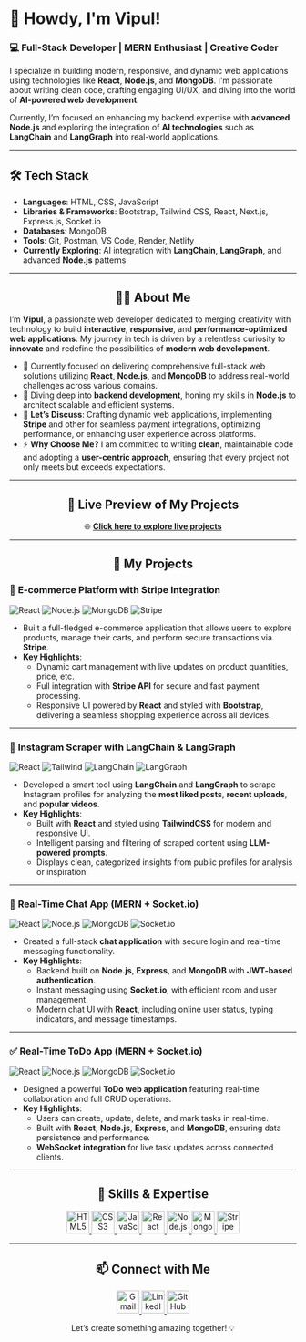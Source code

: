 # 👋 Howdy, I'm Vipul!

### 💻 Full-Stack Developer | MERN Enthusiast | Creative Coder

I specialize in building modern, responsive, and dynamic web applications using technologies like **React**, **Node.js**, and **MongoDB**. I'm passionate about writing clean code, crafting engaging UI/UX, and diving into the world of **AI-powered web development**.

Currently, I’m focused on enhancing my backend expertise with **advanced Node.js** and exploring the integration of **AI technologies** such as **LangChain** and **LangGraph** into real-world applications.

---

## 🛠️ Tech Stack
- **Languages**: HTML, CSS, JavaScript
- **Libraries & Frameworks**: Bootstrap, Tailwind CSS, React, Next.js, Express.js, Socket.io
- **Databases**: MongoDB
- **Tools**: Git, Postman, VS Code, Render, Netlify
- **Currently Exploring**: AI integration with **LangChain**, **LangGraph**, and advanced **Node.js** patterns


---
<h2 align="center">👨‍💻 About Me</h2>

<p>
  I’m <strong>Vipul</strong>, a passionate web developer dedicated to merging creativity with technology to build <strong>interactive</strong>, <strong>responsive</strong>, and <strong>performance-optimized web applications</strong>. My journey in tech is driven by a relentless curiosity to <strong>innovate</strong> and redefine the possibilities of <strong>modern web development</strong>.
</p>

<ul>
  <li>🔭 Currently focused on delivering comprehensive full-stack web solutions utilizing <strong>React</strong>, <strong>Node.js</strong>, and <strong>MongoDB</strong> to address real-world challenges across various domains.</li>
  <li>🌱 Diving deep into <strong>backend development</strong>, honing my skills in <strong>Node.js</strong> to architect scalable and efficient systems.</li>
  <li>💬 <strong>Let’s Discuss</strong>: Crafting dynamic web applications, implementing <strong>Stripe</strong> and other for seamless payment integrations, optimizing performance, or enhancing user experience across platforms.</li>
  <li>⚡ <strong>Why Choose Me?</strong> I am committed to writing <strong>clean</strong>, maintainable code and adopting a  <strong>user-centric approach</strong>, ensuring that every project not only meets but exceeds expectations.</li>
</ul>

---

<h2 align="center">🔗 Live Preview of My Projects</h2>

<p align="center">
  🌐 <a href="https://postf-front.onrender.com" target="_blank"><strong>Click here to explore live projects</strong></a>
</p>

---

<h2 align="center">🚀 My Projects</h2>

### 💼 **E-commerce Platform with Stripe Integration**
![React](https://img.shields.io/badge/Frontend-React-blue)
![Node.js](https://img.shields.io/badge/Backend-Node.js-green)
![MongoDB](https://img.shields.io/badge/Database-MongoDB-brightgreen)
![Stripe](https://img.shields.io/badge/Payments-Stripe-blueviolet)
- Built a full-fledged e-commerce application that allows users to explore products, manage their carts, and perform secure transactions via **Stripe**.
- **Key Highlights**:
  - Dynamic cart management with live updates on product quantities, price, etc.
  - Full integration with **Stripe API** for secure and fast payment processing.
  - Responsive UI powered by **React** and styled with **Bootstrap**, delivering a seamless shopping experience across all devices.

---

### 📸 **Instagram Scraper with LangChain & LangGraph**
![React](https://img.shields.io/badge/Frontend-React-blue)
![Tailwind](https://img.shields.io/badge/Styling-Tailwind_CSS-38b2ac)
![LangChain](https://img.shields.io/badge/AI-LangChain-yellow)
![LangGraph](https://img.shields.io/badge/AI-LLM_LangGraph-orange)
- Developed a smart tool using **LangChain** and **LangGraph** to scrape Instagram profiles for analyzing the **most liked posts**, **recent uploads**, and **popular videos**.
- **Key Highlights**:
  - Built with **React** and styled using **TailwindCSS** for modern and responsive UI.
  - Intelligent parsing and filtering of scraped content using **LLM-powered prompts**.
  - Displays clean, categorized insights from public profiles for analysis or inspiration.

---

### 💬 **Real-Time Chat App (MERN + Socket.io)**
![React](https://img.shields.io/badge/Frontend-React-blue)
![Node.js](https://img.shields.io/badge/Backend-Node.js-green)
![MongoDB](https://img.shields.io/badge/Database-MongoDB-brightgreen)
![Socket.io](https://img.shields.io/badge/Realtime-Socket.io-ff69b4)
- Created a full-stack **chat application** with secure login and real-time messaging functionality.
- **Key Highlights**:
  - Backend built on **Node.js**, **Express**, and **MongoDB** with **JWT-based authentication**.
  - Instant messaging using **Socket.io**, with efficient room and user management.
  - Modern chat UI with **React**, including online user status, typing indicators, and message timestamps.

---

### ✅ **Real-Time ToDo App (MERN + Socket.io)**
![React](https://img.shields.io/badge/Frontend-React-blue)
![Node.js](https://img.shields.io/badge/Backend-Node.js-green)
![MongoDB](https://img.shields.io/badge/Database-MongoDB-brightgreen)
![Socket.io](https://img.shields.io/badge/Realtime-Socket.io-ff69b4)
- Designed a powerful **ToDo web application** featuring real-time collaboration and full CRUD operations.
- **Key Highlights**:
  - Users can create, update, delete, and mark tasks in real-time.
  - Built with **React**, **Node.js**, **Express**, and **MongoDB**, ensuring data persistence and performance.
  - **WebSocket integration** for live task updates across connected clients.


---

<h2 align="center">💼 Skills & Expertise</h2>

<p align="center">
  <a href="https://developer.mozilla.org/en-US/docs/Web/HTML" target="_blank">
    <img src="https://img.icons8.com/color/48/000000/html-5.png" alt="HTML5" width="40" height="40"/>
  </a>
  <a href="https://developer.mozilla.org/en-US/docs/Web/CSS" target="_blank">
    <img src="https://img.icons8.com/color/48/000000/css3.png" alt="CSS3" width="40" height="40"/>
  </a>
  <a href="https://developer.mozilla.org/en-US/docs/Web/JavaScript" target="_blank">
    <img src="https://img.icons8.com/color/48/000000/javascript.png" alt="JavaScript" width="40" height="40"/>
  </a>
  <a href="https://reactjs.org/" target="_blank">
    <img src="https://img.icons8.com/plasticine/100/000000/react.png" alt="React" width="40" height="40"/>
  </a>
  <a href="https://nodejs.org" target="_blank">
    <img src="https://img.icons8.com/color/48/000000/nodejs.png" alt="Node.js" width="40" height="40"/>
  </a>
  <a href="https://www.mongodb.com/" target="_blank">
    <img src="https://img.icons8.com/color/48/000000/mongodb.png" alt="MongoDB" width="40" height="40"/>
  </a>
  <a href="https://stripe.com/" target="_blank">
    <img src="https://img.icons8.com/color/48/000000/stripe.png" alt="Stripe" width="40" height="40"/>
  </a>
</p>

---
<h2 align="center">📫 Connect with Me</h2>

<p align="center">
  <a href="mailto:vipulsangwan771@gmail.com" target="_blank">
    <img src="https://img.icons8.com/fluency/48/000000/gmail-new.png" alt="Gmail" width="40" height="40"/>
  </a>
  <a href="https://www.linkedin.com/feed/" target="_blank">
    <img src="https://img.icons8.com/color/48/000000/linkedin.png" alt="LinkedIn" width="40" height="40"/>
  </a>
  <a href="https://github.com/vipulsangwan771" target="_blank">
    <img src="https://img.icons8.com/ios-glyphs/30/000000/github.png" alt="GitHub" width="40" height="40"/>
  </a>
</p>

<p align="center">
  Let’s create something amazing together! 💡
</p>
